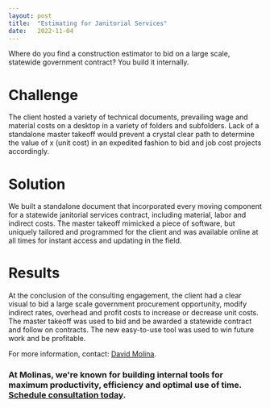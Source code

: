 ```yaml
---
layout: post
title:  "Estimating for Janitorial Services"
date:   2022-11-04
---
```


<p class="intro"><span class="dropcap">W</span>here do you find a construction estimator to bid on a large scale, statewide government contract? You build it internally.</p>

# Challenge
The client hosted a variety of technical documents, prevailing wage and material costs on a desktop in a variety of folders and subfolders. Lack of a standalone master takeoff would prevent a crystal clear path to determine the value of x (unit cost) in an expedited fashion to bid and job cost projects accordingly.

# Solution
We built a standalone document that incorporated every moving component for a statewide janitorial services contract, including material, labor and indirect costs. The master takeoff mimicked a piece of software, but uniquely tailored and programmed for the client and was available online at all times for instant access and updating in the field.

# Results
At the conclusion of the consulting engagement, the client had a clear visual to bid a large scale government procurement opportunity, modify indirect rates, overhead and profit costs to increase or decrease unit costs. The master takeoff was used to bid and be awarded a statewide contract and follow on contracts. The new easy-to-use tool was used to win future work and be profitable.

For more information, contact: [David Molina](/about).

### At Molinas, we're known for building internal tools for maximum productivity, efficiency and optimal use of time. [Schedule consultation today](/contact).
